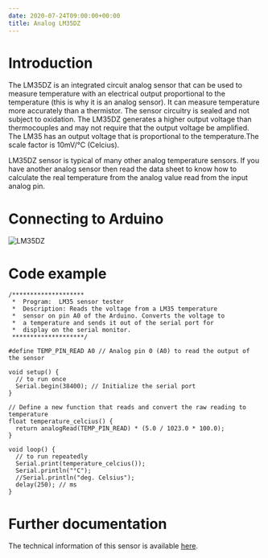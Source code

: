 ```yaml
---
date: 2020-07-24T09:00:00+00:00
title: Analog LM35DZ
---
```


# Introduction

The LM35DZ is an integrated circuit analog sensor that can be used to measure temperature with an electrical output 
proportional to the temperature (this is why it is an analog sensor). It can measure temperature more accurately than a 
thermistor. The sensor circuitry is sealed and not subject to oxidation. The LM35DZ generates a higher output 
voltage than thermocouples and may not require that the output voltage be amplified. The LM35 has an output 
voltage that is proportional to the temperature.The scale factor is 10mV/°C (Celcius).

LM35DZ sensor is typical of many other analog temperature sensors. If you have another analog sensor then read 
the data sheet to know how to calculate the real temperature from the analog value read from the input analog pin.
                    
# Connecting to Arduino

![LM35DZ](/sensors/temperature/img/lm35-arduino.png)


# Code example

```arduino
/********************
 *  Program:  LM35 sensor tester
 *  Description: Reads the voltage from a LM35 temperature
 *  sensor on pin A0 of the Arduino. Converts the voltage to 
 *  a temperature and sends it out of the serial port for 
 *  display on the serial monitor.
 ********************/
 
#define TEMP_PIN_READ A0 // Analog pin 0 (A0) to read the output of the sensor

void setup() {
  // to run once
  Serial.begin(38400); // Initialize the serial port
}

// Define a new function that reads and convert the raw reading to temperature 
float temperature_celcius() { 
  return analogRead(TEMP_PIN_READ) * (5.0 / 1023.0 * 100.0); 
}

void loop() {
  // to run repeatedly
  Serial.print(temperature_celcius());
  Serial.println("°C");
  //Serial.println("deg. Celsius");
  delay(250); // ms
}
```

# Further documentation

The technical information of this sensor is available [here](http://www.ti.com/lit/ds/symlink/lm35.pdf).

